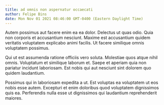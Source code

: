 ```yaml
---
title: ad omnis non aspernatur occaecati
author: Felipe Bins
date: Mon Nov 01 2021 08:46:00 GMT-0400 (Eastern Daylight Time)
---
```

Autem possimus aut facere enim ea ea dolor. Delectus ut quas odio. Quia non corporis et accusantium nesciunt. Maxime est accusantium quidem veritatis voluptatem explicabo animi facilis. Ut facere similique omnis voluptatem possimus.

 Qui ut est assumenda ratione officiis vero soluta. Molestiae quos atque nihil omnis. Voluptatum et similique laborum et. Saepe et aperiam quia non pariatur incidunt laboriosam. Est nobis qui aut nesciunt sint dolorem quo quidem laudantium.

 Possimus qui in laboriosam expedita a ut. Est voluptas ea voluptatem ut eos nobis esse autem. Excepturi et enim doloribus quod voluptatem dignissimos quis ea. Perferendis nulla esse ut dignissimos qui laudantium reprehenderit maiores.
